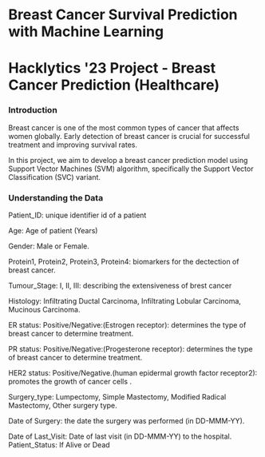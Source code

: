 # Breast Cancer Survival Prediction with Machine Learning
# Hacklytics '23 Project - Breast Cancer Prediction (Healthcare)
### Introduction
Breast cancer is one of the most common types of cancer that affects women globally. Early detection of breast cancer is crucial for successful treatment and improving survival rates. 

In this project, we aim to develop a breast cancer prediction model using Support Vector Machines (SVM) algorithm, specifically the Support Vector Classification (SVC) variant.

### Understanding the Data

Patient_ID: unique identifier id of a patient

Age: Age of patient (Years)

Gender: Male or Female.

Protein1, Protein2, Protein3, Protein4: biomarkers for the dectection of breast cancer.

Tumour_Stage: I, II, III: describing the extensiveness of brest cancer

Histology: Infiltrating Ductal Carcinoma, Infiltrating Lobular Carcinoma, Mucinous Carcinoma.

ER status: Positive/Negative:(Estrogen receptor): determines the type of breast cancer to determine treatment.

PR status: Positive/Negative:(Progesterone receptor): determines the type of breast cancer to determine treatment.

HER2 status: Positive/Negative.(human epidermal growth factor receptor2):  promotes the growth of cancer cells . 

Surgery_type: Lumpectomy, Simple Mastectomy, Modified Radical Mastectomy, Other surgery type.

Date of Surgery: the date the surgery was performed (in DD-MMM-YY).

Date of Last_Visit: Date of last visit (in DD-MMM-YY) to the hospital.
Patient_Status: If Alive or Dead 
